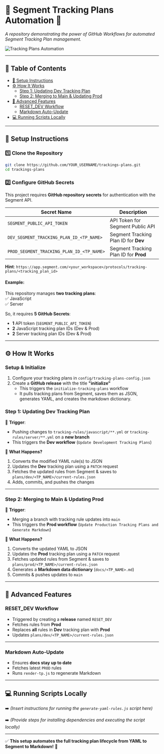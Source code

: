 # 📌 Segment Tracking Plans Automation 🚀  

*A repository demonstrating the power of GitHub Workflows for automated Segment Tracking Plan management.*

![Tracking Plans Automation](https://github.com/user-attachments/assets/83d617e5-8f52-40b1-afd8-956010b4d662)

---

## 📖 Table of Contents  

- [🔧 Setup Instructions](#-setup-instructions)  
- [⚙️ How It Works](#️-how-it-works)  
  - [Step 1: Updating Dev Tracking Plan](#step-1-updating-dev-tracking-plan)  
  - [Step 2: Merging to Main & Updating Prod](#step-2-merging-to-main--updating-prod)  
- [🔹 Advanced Features](#-advanced-features)  
  - [RESET_DEV Workflow](#reset_dev-workflow)  
  - [Markdown Auto-Update](#markdown-auto-update)  
- [💻 Running Scripts Locally](#-running-scripts-locally)  

---

## 🔧 Setup Instructions  

### 1️⃣ Clone the Repository  

```bash
git clone https://github.com/YOUR_USERNAME/trackings-plans.git
cd trackings-plans
```

### 2️⃣ Configure GitHub Secrets  

This project requires **GitHub repository secrets** for authentication with the Segment API.

| Secret Name  | Description |
|-------------|-------------|
| `SEGMENT_PUBLIC_API_TOKEN`  | API Token for Segment Public API |
| `DEV_SEGMENT_TRACKING_PLAN_ID_<TP_NAME>`  | Segment Tracking Plan ID for **Dev** |
| `PROD_SEGMENT_TRACKING_PLAN_ID_<TP_NAME>` | Segment Tracking Plan ID for **Prod** |

**Hint**:
`https://app.segment.com/<your_workspace>/protocols/tracking-plans/<tracking_plan_id>`

#### Example:

This repository manages **two tracking plans**:  
✅ JavaScript  
✅ Server  

So, it requires **5 GitHub Secrets**:  

- **1** API token (`SEGMENT_PUBLIC_API_TOKEN`)  
- **2** JavaScript tracking plan IDs (Dev & Prod)  
- **2** Server tracking plan IDs (Dev & Prod)  

---

## ⚙️ How It Works  

### Setup & Initialize

1. Configure your tracking plans in `config/tracking-plans-config.json`
2. Create a **GitHub release** with the title **"initialize"**
   - This triggers the `initialize-tracking-plans` workflow
   - It pulls tracking plans from Segment, saves them as JSON, generates YAML, and creates the markdown dictionary.

### **Step 1: Updating Dev Tracking Plan**  

🔹 **Trigger**:  

- Pushing changes to `tracking-rules/javascript/**.yml` or `tracking-rules/server/**.yml` on a **new branch**  
- This triggers the **Dev workflow** (`Update Development Tracking Plans`)

🔹 **What Happens?**  

1. Converts the modified YAML rule(s) to JSON
2. Updates the **Dev** tracking plan using a `PATCH` request  
3. Fetches the updated rules from Segment & saves to `plans/dev/<TP_NAME>/current-rules.json`  
4. Adds, commits, and pushes the changes  

---

### **Step 2: Merging to Main & Updating Prod**  

🔹 **Trigger**:  

- Merging a branch with tracking rule updates into `main`  
- This triggers the **Prod workflow** (`Update Production Tracking Plans and Generate Markdown`)

🔹 **What Happens?**  

1. Converts the updated YAML to JSON  
2. Updates the **Prod** tracking plan using a `PATCH` request  
3. Fetches updated rules from Segment & saves to `plans/prod/<TP_NAME>/current-rules.json`  
4. Generates a **Markdown data dictionary** (`docs/<TP_NAME>.md`)  
5. Commits & pushes updates to `main`  

---

## 🔹 Advanced Features  

### **RESET_DEV Workflow**  

- Triggered by creating a **release** named `RESET_DEV`  
- Fetches rules from **Prod**  
- Replaces **all** rules in **Dev** tracking plan with **Prod**
- Updates `plans/dev/<TP_NAME>/current-rules.json`  

---

### **Markdown Auto-Update**  

- Ensures **docs stay up to date**  
- Fetches latest `PROD` rules  
- Runs `render-tp.js` to regenerate Markdown  

---

## 💻 Running Scripts Locally  

➡️ *(Insert instructions for running the `generate-yaml-rules.js` script here)*  

➡️ *(Provide steps for installing dependencies and executing the script locally)*  

---

✅ **This setup automates the full tracking plan lifecycle from YAML to Segment to Markdown!** 🎯  
